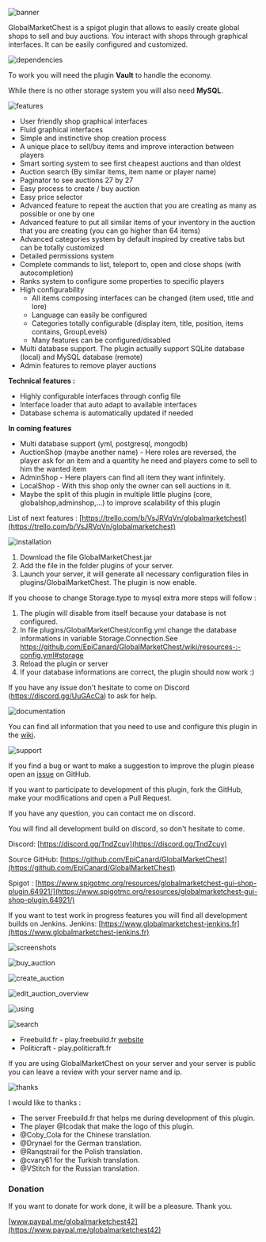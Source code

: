 ![banner](https://user-images.githubusercontent.com/29657498/52167675-07369d80-271f-11e9-86ff-362db527f854.png)

GlobalMarketChest is a spigot plugin that allows to easily create global shops to sell and buy auctions. You interact with shops through graphical interfaces. It can be easily configured and customized.

![dependencies](https://user-images.githubusercontent.com/29657498/52743417-45af4080-2fda-11e9-8be7-4b645e77e898.png)

To work you will need the plugin **Vault** to handle the economy.

While there is no other storage system you will also need **MySQL**.

![features](https://user-images.githubusercontent.com/29657498/52743424-4ba52180-2fda-11e9-8fe1-dded69d0dd85.png)

 - User friendly shop graphical interfaces
 - Fluid graphical interfaces
 - Simple and instinctive shop creation process
 - A unique place to sell/buy items and improve interaction between players
 - Smart sorting system to see first cheapest auctions and than oldest
 - Auction search (By similar items, item name or player name)
 - Paginator to see auctions 27 by 27
 - Easy process to create / buy auction
 - Easy price selector
 - Advanced feature to repeat the auction that you are creating as many as possible or one by one
 - Advanced feature to put all similar items of your inventory  in the auction that you are creating (you can go higher than 64 items)
 - Advanced categories system by default inspired by creative tabs but can be totally customized
 - Detailed permissions system
 - Complete commands to list, teleport to, open and close shops (with autocompletion)
 - Ranks system to configure some properties to specific players
 - High configurability
   - All items composing interfaces can be changed (item used, title and lore)
   - Language can easily be configured
   - Categories totally configurable (display item, title, position, items contains, GroupLevels)
    - Many features can be configured/disabled
 - Multi database support. The plugin actually support SQLite database (local) and MySQL database (remote)
 - Admin features to remove player auctions

**Technical features :**

- Highly configurable interfaces through config file
- Interface loader that auto adapt to available interfaces
- Database schema is automatically updated if needed

**In coming features**

- Multi database support (yml, postgresql, mongodb)
- AuctionShop (maybe another name) - Here roles are reversed, the player ask for an item and a quantity he need and players come to sell to him the wanted item
- AdminShop - Here players can find all item they want infinitely.
- LocalShop - With this shop only the owner can sell auctions in it.
- Maybe the split of this plugin in multiple little plugins (core, globalshop,adminshop,...)  to improve scalability of this plugin

List of next features : [https://trello.com/b/VsJRVqVn/globalmarketchest](https://trello.com/b/VsJRVqVn/globalmarketchest)

![installation](https://user-images.githubusercontent.com/29657498/52743428-4ea01200-2fda-11e9-94eb-3f9bba72e926.png)

1. Download the file GlobalMarketChest.jar
2. Add the file in the folder plugins of your server.
3. Launch your server, it will generate all necessary configuration files in plugins/GlobalMarketChest. The plugin is now enable.

If you choose to change Storage.type to mysql extra more steps will follow :

1. The plugin will disable from itself because your database is not configured.
2. In file plugins/GlobalMarketChest/config.yml change the database informations in variable Storage.Connection.See https://github.com/EpiCanard/GlobalMarketChest/wiki/resources-:-config.yml#storage
3. Reload the plugin or server
4. If your database informations are correct, the plugin should now work :)

If you have any issue don't hesitate to come on Discord (https://discord.gg/UuGAcCa) to ask for help.

![documentation](https://user-images.githubusercontent.com/29657498/52743420-48119a80-2fda-11e9-8076-582a7617be7c.png)

You can find all information that you need to use and configure this plugin in the [wiki](https://github.com/EpiCanard/GlobalMarketChest/wiki).

![support](https://user-images.githubusercontent.com/29657498/52744544-439ab100-2fdd-11e9-8ec8-b18edd602689.png)

If you find a bug or want to make a suggestion to improve the plugin please open an [issue](https://github.com/EpiCanard/GlobalMarketChest/issues) on GitHub.

If you want to participate to development of this plugin, fork the GitHub, make your modifications and open a Pull Request.

If you have any question, you can contact me on discord.

You will find all development build on discord, so don't hesitate to come.

Discord: [https://discord.gg/TndZcuy](https://discord.gg/TndZcuy)

Source GitHub: [https://github.com/EpiCanard/GlobalMarketChest](https://github.com/EpiCanard/GlobalMarketChest)

Spigot : [https://www.spigotmc.org/resources/globalmarketchest-gui-shop-plugin.64921/](https://www.spigotmc.org/resources/globalmarketchest-gui-shop-plugin.64921/)

If you want to test work in progress features you will find all development builds on Jenkins.
Jenkins: [https://www.globalmarketchest-jenkins.fr](https://www.globalmarketchest-jenkins.fr)

![screenshots](https://user-images.githubusercontent.com/29657498/52745804-4ea31080-2fe0-11e9-8604-8e5081c75605.png)

![buy_auction](https://user-images.githubusercontent.com/29657498/52537867-c1578600-2d6b-11e9-8657-7f4efb43ac27.gif)

![create_auction](https://user-images.githubusercontent.com/29657498/52538701-fcf74d80-2d75-11e9-972b-de74812f337b.gif)

![edit_auction_overview](https://user-images.githubusercontent.com/29657498/52537956-e993b480-2d6c-11e9-9c5c-1316c9908de7.gif)

![using](https://user-images.githubusercontent.com/29657498/52744655-970cff00-2fdd-11e9-9dbe-697f46eafd12.png)

![search](https://user-images.githubusercontent.com/29657498/54498025-ef4b5f80-4901-11e9-8a8e-f29b76815d7e.gif)

- Freebuild.fr - play.freebuild.fr [website](https://freebuild.fr)
- Politicraft - play.politicraft.fr

If you are using GlobalMarketChest on your server and your server is public you can leave a review with your server name and ip.

![thanks](https://user-images.githubusercontent.com/29657498/52743433-5069d580-2fda-11e9-8d34-ae14557c1311.png)

I would like to thanks :

- The server Freebuild.fr that helps me during development of this plugin.
- The player @Icodak that make the logo of this plugin.
- @Coby_Cola for the Chinese translation.
- @Drynael for the German translation.
- @Ranqstrail for the Polish translation.
- @cvary61 for the Turkish translation.
- @VStitch for the Russian translation.


### Donation
If you want to donate for work done, it will be a pleasure. Thank you.

[www.paypal.me/globalmarketchest42](https://www.paypal.me/globalmarketchest42)
